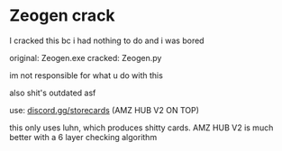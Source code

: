 # Zeogen  crack
I cracked this bc i had nothing to do and i was bored

original: Zeogen.exe
cracked: Zeogen.py


im not responsible for what u do with this

also shit's outdated asf

use: [discord.gg/storecards](https://discord.gg/storecards) (AMZ HUB V2 ON TOP)

this only uses luhn, which produces shitty cards.
AMZ HUB V2 is much better with a 6 layer checking algorithm
